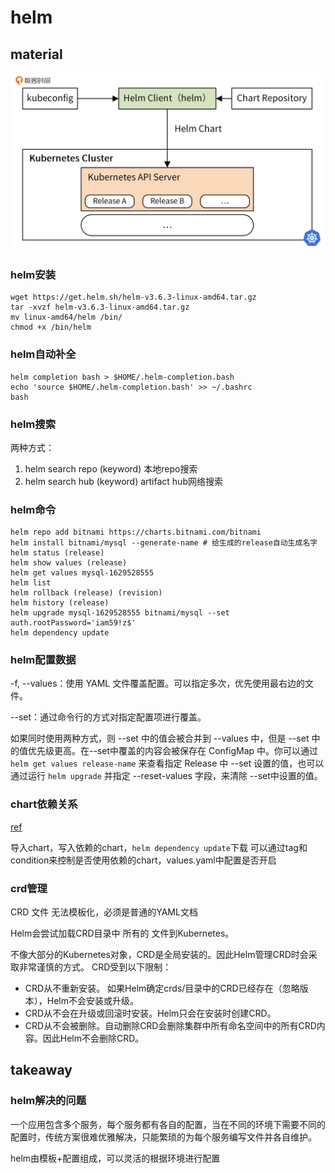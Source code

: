 # helm

## material

![](../../../../reference/pic/helm-struct.webp)

### helm安装

```shell
wget https://get.helm.sh/helm-v3.6.3-linux-amd64.tar.gz
tar -xvzf helm-v3.6.3-linux-amd64.tar.gz
mv linux-amd64/helm /bin/
chmod +x /bin/helm
```

### helm自动补全

```shell
helm completion bash > $HOME/.helm-completion.bash
echo 'source $HOME/.helm-completion.bash' >> ~/.bashrc
bash
```

### helm搜索

两种方式：
1. helm search repo (keyword) 本地repo搜索
2. helm search hub (keyword) artifact hub网络搜索

### helm命令

```shell
helm repo add bitnami https://charts.bitnami.com/bitnami
helm install bitnami/mysql --generate-name # 给生成的release自动生成名字
helm status (release)
helm show values (release)
helm get values mysql-1629528555
helm list
helm rollback (release) (revision)
helm history (release)
helm upgrade mysql-1629528555 bitnami/mysql --set auth.rootPassword='iam59!z$'
helm dependency update
```

### helm配置数据

-f, --values：使用 YAML 文件覆盖配置。可以指定多次，优先使用最右边的文件。

--set：通过命令行的方式对指定配置项进行覆盖。

如果同时使用两种方式，则 --set 中的值会被合并到 --values 中，但是 --set 中的值优先级更高。在--set中覆盖的内容会被保存在 ConfigMap 中。你可以通过 `helm get values release-name` 来查看指定 Release 中 --set 设置的值，也可以通过运行 `helm upgrade` 并指定 --reset-values 字段，来清除 --set中设置的值。

### chart依赖关系

[ref](https://helm.sh/zh/docs/topics/charts/)

导入chart，写入依赖的chart，`helm dependency update`下载
可以通过tag和condition来控制是否使用依赖的chart，values.yaml中配置是否开启

### crd管理

CRD 文件 无法模板化，必须是普通的YAML文档

Helm会尝试加载CRD目录中 所有的 文件到Kubernetes。

不像大部分的Kubernetes对象，CRD是全局安装的。因此Helm管理CRD时会采取非常谨慎的方式。 CRD受到以下限制：

- CRD从不重新安装。 如果Helm确定crds/目录中的CRD已经存在（忽略版本），Helm不会安装或升级。
- CRD从不会在升级或回滚时安装。Helm只会在安装时创建CRD。
- CRD从不会被删除。自动删除CRD会删除集群中所有命名空间中的所有CRD内容。因此Helm不会删除CRD。

## takeaway

### helm解决的问题

一个应用包含多个服务，每个服务都有各自的配置，当在不同的环境下需要不同的配置时，传统方案很难优雅解决，只能繁琐的为每个服务编写文件并各自维护。

helm由模板+配置组成，可以灵活的根据环境进行配置

